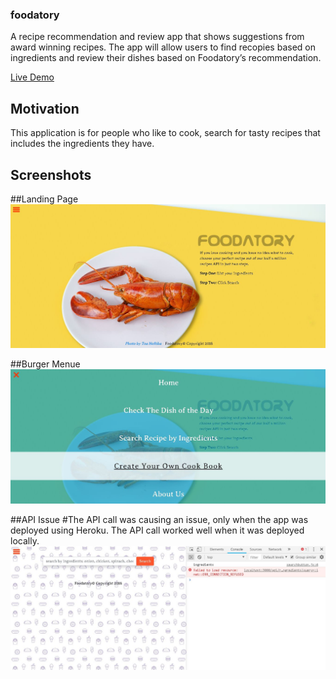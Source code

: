 ### foodatory
A recipe recommendation and review app that shows suggestions from award winning recipes. The app will allow users to find recopies based on ingredients and review their dishes based on Foodatory’s recommendation. 

 [Live Demo](https://foodatories.herokuapp.com/)

## Motivation
This application is for people who like to cook, search for tasty recipes that includes the ingredients they have.
 
## Screenshots
##Landing Page
![Landing Page](https://github.com/nahrinoda/foodatory/blob/master/readmeimages/firstimg.JPG)

##Burger Menue
![Burger Menue](https://github.com/nahrinoda/foodatory/blob/master/readmeimages/burgermenue.JPG?raw=true)

##API Issue
#The API call was causing an issue, only when the app was deployed using Heroku. The API call worked well when it was deployed locally.
![API issue](https://github.com/nahrinoda/foodatory/blob/master/readmeimages/API%20issue.JPG)


